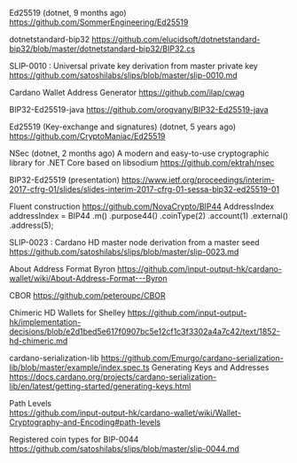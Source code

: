Ed25519 (dotnet, 9 months ago)
https://github.com/SommerEngineering/Ed25519

dotnetstandard-bip32
https://github.com/elucidsoft/dotnetstandard-bip32/blob/master/dotnetstandard-bip32/BIP32.cs

SLIP-0010 : Universal private key derivation from master private key
https://github.com/satoshilabs/slips/blob/master/slip-0010.md

Cardano Wallet Address Generator
https://github.com/ilap/cwag

BIP32-Ed25519-java
https://github.com/orogvany/BIP32-Ed25519-java

Ed25519 (Key-exchange and signatures) (dotnet, 5 years ago) 
https://github.com/CryptoManiac/Ed25519

NSec (dotnet, 2 months ago)
A modern and easy-to-use cryptographic library for .NET Core based on libsodium
https://github.com/ektrah/nsec

BIP32-Ed25519 (presentation)
https://www.ietf.org/proceedings/interim-2017-cfrg-01/slides/slides-interim-2017-cfrg-01-sessa-bip32-ed25519-01

Fluent construction
https://github.com/NovaCrypto/BIP44
AddressIndex addressIndex = BIP44
                                .m()
                                .purpose44()
                                .coinType(2)
                                .account(1)
                                .external()
                                .address(5);

SLIP-0023 : Cardano HD master node derivation from a master seed
https://github.com/satoshilabs/slips/blob/master/slip-0023.md

About Address Format Byron
https://github.com/input-output-hk/cardano-wallet/wiki/About-Address-Format---Byron

CBOR
https://github.com/peteroupc/CBOR

Chimeric HD Wallets for Shelley
https://github.com/input-output-hk/implementation-decisions/blob/e2d1bed5e617f0907bc5e12cf1c3f3302a4a7c42/text/1852-hd-chimeric.md

cardano-serialization-lib
https://github.com/Emurgo/cardano-serialization-lib/blob/master/example/index.spec.ts
Generating Keys and Addresses
https://docs.cardano.org/projects/cardano-serialization-lib/en/latest/getting-started/generating-keys.html


Path Levels  
https://github.com/input-output-hk/cardano-wallet/wiki/Wallet-Cryptography-and-Encoding#path-levels  

Registered coin types for BIP-0044  
https://github.com/satoshilabs/slips/blob/master/slip-0044.md  